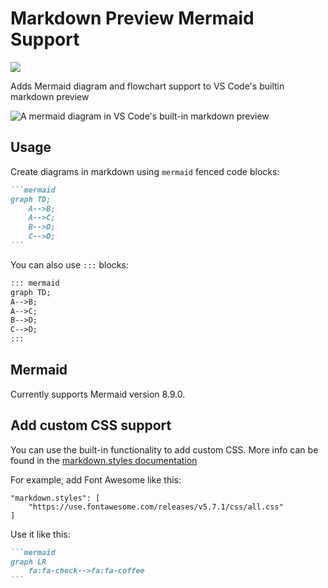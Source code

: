 # Markdown Preview Mermaid Support

[![](https://vsmarketplacebadge.apphb.com/version/bierner.markdown-mermaid.svg)](https://marketplace.visualstudio.com/items?itemName=bierner.markdown-mermaid)

Adds Mermaid diagram and flowchart support to VS Code's builtin markdown preview

![A mermaid diagram in VS Code's built-in markdown preview](https://github.com/mjbvz/vscode-markdown-mermaid/raw/master/docs/example.png)

## Usage

Create diagrams in markdown using `mermaid` fenced code blocks:

````markdown
```mermaid
graph TD;
    A-->B;
    A-->C;
    B-->D;
    C-->D;
```
````

You can also use `:::` blocks:

```markdown
::: mermaid
graph TD;
A-->B;
A-->C;
B-->D;
C-->D;
:::
```

## Mermaid

Currently supports Mermaid version 8.9.0.

## Add custom CSS support

You can use the built-in functionality to add custom CSS. More info can be found in the [markdown.styles documentation](https://code.visualstudio.com/Docs/languages/markdown#_using-your-own-css)

For example, add Font Awesome like this:

```
"markdown.styles": [
    "https://use.fontawesome.com/releases/v5.7.1/css/all.css"
]
```

Use it like this:

````markdown
```mermaid
graph LR
    fa:fa-check-->fa:fa-coffee
```
````

